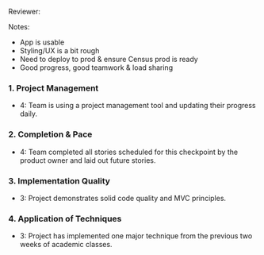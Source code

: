 Reviewer:

Notes:

* App is usable
* Styling/UX is a bit rough
* Need to deploy to prod & ensure Census prod is ready
* Good progress, good teamwork & load sharing


### 1. Project Management

* 4: Team is using a project management tool and updating their progress daily.

### 2. Completion & Pace

* 4: Team completed all stories scheduled for this checkpoint by the product owner and laid out future stories.

### 3. Implementation Quality

* 3: Project demonstrates solid code quality and MVC principles.

### 4. Application of Techniques

* 3: Project has implemented one major technique from the previous two weeks of academic classes.
